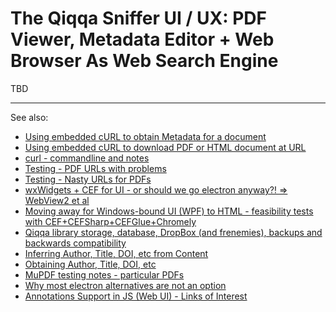 # The Qiqqa Sniffer UI / UX: PDF Viewer, Metadata Editor + Web Browser As Web Search Engine

TBD

---

See also:

* [Using embedded cURL to obtain Metadata for a document](Using%20embedded%20cURL%20to%20obtain%20Metadata%20for%20a%20document.md)
* [Using embedded cURL to download PDF or HTML document at URL](Using%20embedded%20cURL%20to%20download%20PDF%20or%20HTML%20document%20at%20URL.md)
* [curl - commandline and notes](../../Technology/Odds%20'n'%20Ends/curl%20-%20commandline%20and%20notes.md)
* [Testing - PDF URLs with problems](../../Technology/Odds%20'n'%20Ends/PDFs%20in%20the%20Wild/Testing%20-%20PDF%20URLs%20with%20problems.md)
* [Testing - Nasty URLs for PDFs](../../Technology/Odds%20'n'%20Ends/PDFs%20in%20the%20Wild/Testing%20-%20Nasty%20URLs%20for%20PDFs.md)
* [wxWidgets + CEF for UI - or should we go electron anyway⁈ ⇒ WebView2 et al](Moving%20Away%20From%20Windows-only%20UI/wxWidgets%20+%20CEF%20for%20UI%20-%20or%20should%20we%20go%20electron%20anyway%E2%81%88%20%E2%87%92%20WebView2%20et%20al.md)
* [Moving away for Windows-bound UI (WPF) to HTML - feasibility tests with CEF+CEFSharp+CEFGlue+Chromely](Moving%20Away%20From%20Windows-only%20UI/Moving%20away%20for%20Windows-bound%20UI%20%28WPF%29%20to%20HTML%20-%20feasibility%20tests%20with%20CEF+CEFSharp+CEFGlue+Chromely.md)
* [Qiqqa library storage, database, DropBox (and frenemies), backups and backwards compatibility](Qiqqa%20library%20storage,%20database,%20DropBox%20%28and%20frenemies%29,%20backups%20and%20backwards%20compatibility.md)
* [Inferring Author, Title, DOI, etc from Content](../../Metadata%20Extraction/Inferring%20Author,%20Title,%20DOI,%20etc%20from%20Content.md)
* [Obtaining Author, Title, DOI, etc](../../Metadata%20Extraction/Obtaining%20Author,%20Title,%20DOI,%20etc.md)
* [MuPDF testing notes - particular PDFs](../../Technology/Odds%20'n'%20Ends/PDFs%20in%20the%20Wild/MuPDF%20testing%20notes%20-%20particular%20PDFs.md)
* [Why most electron alternatives are not an option](Moving%20Away%20From%20Windows-only%20UI/Why%20most%20electron%20alternatives%20are%20not%20an%20option.md)
* [Annotations Support in JS (Web UI) - Links of Interest](Annotating%20Documents/Annotations%20Support%20in%20JS%20%28Web%20UI%29%20-%20Links%20of%20Interest.md)
